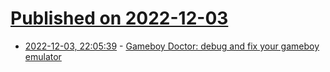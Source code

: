 # [Published on 2022-12-03](index.md)

* [2022-12-03, 22:05:39](https://news.ycombinator.com/item?id=33847905) - [Gameboy Doctor: debug and fix your gameboy emulator](https://robertheaton.com/gameboy-doctor/)
